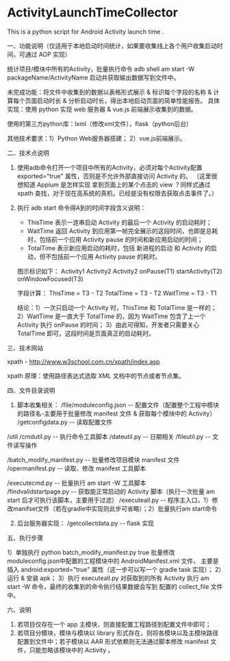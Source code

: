 # ActivityLaunchTimeCollector
This is a python script for Android Activity launch time . 

一、功能说明（仅适用于本地启动时间统计，如果要收集线上各个用户收集启动时间，可通过 AOP 实现）

统计项目/模块中所有的Activity，批量执行命令 adb shell am start -W packageName/ActivityName 启动并获取输出数据写到文件中。

未完成功能：将文件中收集到的数据以表格形式展示 & 标识每个字段的名称 & 计算每个页面启动时长 & 分析启动时长，得出本地启动页面的简单性能报告。
具体实现：使用 python 实现 web 服务器 & vue.js 前端展示收集到的数据。

使用的第三方python库：lxml（修改xml文件），flask（python后台）

其他技术要求：1）Python Web服务器搭建； 2）vue.js前端展示。


二、技术点说明

1. 使用adb命令打开一个项目中所有的Activity，必须对每个Activity配置 exported="true" 属性，否则是不允许外部直接访问 Activity 的。
（这里很想知道 Appium 是怎样实现 拿到页面上的某个点击的 view ？同样式通过 xpath 查找，对于现在高系统的真机，已经是没有权限去获取点击事件了。）

2. 执行 adb start 命令得A到的时间字段含义说明：
   - ThisTime 表示一连串启动 Activity 的最后一个 Activity 的启动耗时；
   - WaitTime 返回 Activity 到应用第一帧完全展示的这段时间，也即是总耗时，包括前一个应用 Activity pause 的时间和新应用启动的时间；
   - TotalTime 表示新应用启动的耗时，包括 新进程的启动 和 Activity 的启动，但不包括前一个应用 Activity pause 的耗时。

   图示标识如下：
   Activity1               Activity2                   Activity2
   onPause(T1)             startActivity(T2)           onWindowFocused(T3)

   字段计算：
   ThisTime  = T3 - T2
   TotalTime = T3 - T2
   WaitTime  = T3 - T1

   结论：1）一次只启动一个 Activity 时，ThisTime 和 TotalTime 是一样的；
        2）WaitTime 是一直大于 TotalTime 的，因为 WaitTime 包含了上一个 Activity 执行 onPause 的时间；
        3）由此可得知，开发者只需要关心 TotalTime 即可，这段时间是页面真正的启动耗时。


三、技术网站

xpath - http://www.w3school.com.cn/xpath/index.asp

xpath 原理：使用路径表达式选取 XML 文档中的节点或者节点集。


四、文件目录说明

1. 脚本收集相关：
/file/moduleconfig.json  -- 配置文件（配置整个工程中模块的路径名-主要用于批量修改 manifest 文件 & 获取每个模块中的 Activity）
/getconfigdata.py  -- 读取配置文件

/util
   /cmdutil.py  -- 执行命令工具脚本
   /dateutil.py -- 日期相关
   /fileutil.py -- 文件读写操作

/batch_modify_manifest.py -- 批量修改项目模块 manifest 文件
/opermanifest.py -- 读取、修改 manifest 工具脚本

/executecmd.py   -- 批量执行 am start -W 工具脚本   
/findvalidstartpage.py  -- 获取能正常启动的 Activity 脚本（执行一次批量 am start 后才可执行该脚本，主要用于过滤）
/executeall.py   -- 程序主入口，1）修改manifset文件（若在gradle中实现则此步可省略）；2）批量执行am start命令

2. 后台服务器实现：
/getcollectdata.py  -- flask 实现


五、执行步骤

1）单独执行 python batch_modify_manifest.py true 批量修改 moduleconfig.json中配置的工程模块中的 AndroidManifest.xml 文件，
主要是插入 android:exported="true" 属性（这一步可以写一个 gradle task 实现）；
2）运行 & 安装 apk；
3）执行 executeall.py 对获取到的所有 Activity 执行 am start -W 命令，最终的收集到的命令执行结果数据会写到 配置的 collect_file 文件中。


六、说明
1. 若项目仅存在一个 app 主模块，则直接配置工程路径到配置文件中即可；
2. 若项目分模块，模块与模块以 library 形式存在，则将各模块以及主模块路径配置到文件中；若子模块以 AAR 形式依赖则无法通过脚本修改 manifest 文件，只能忽略该模块中的 Activity 。
